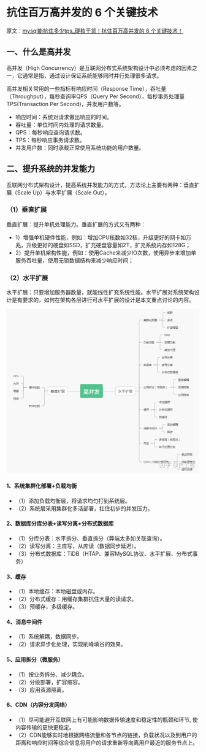 # 抗住百万高并发的 6 个关键技术

原文：[mysql能抗住多少tps_硬核干货！抗住百万高并发的 6 个关键技术！](https://blog.csdn.net/weixin_39862382/article/details/110869629?spm=1001.2101.3001.6661.1&utm_medium=distribute.pc_relevant_t0.none-task-blog-2%7Edefault%7ECTRLIST%7ERate-1.pc_relevant_default&depth_1-utm_source=distribute.pc_relevant_t0.none-task-blog-2%7Edefault%7ECTRLIST%7ERate-1.pc_relevant_default&utm_relevant_index=1)


## 一、什么是高并发

高并发（High Concurrency）是互联网分布式系统架构设计中必须考虑的因素之一，它通常是指，通过设计保证系统能够同时并行处理很多请求。

高并发相关常用的一些指标有响应时间（Response Time），吞吐量（Throughput），每秒查询率QPS（Query Per Second），每秒事务处理量TPS(Transaction Per Second)，并发用户数等。

- 响应时间：系统对请求做出响应的时间。
- 吞吐量：单位时间内处理的请求数量。
- QPS：每秒响应查询请求数。
- TPS：每秒响应事务请求数。
- 并发用户数：同时承载正常使用系统功能的用户数量。

## 二、提升系统的并发能力

互联网分布式架构设计，提高系统并发能力的方式，方法论上主要有两种：垂直扩展（Scale Up）与水平扩展（Scale Out）。

### （1）垂直扩展

垂直扩展：提升单机处理能力。垂直扩展的方式又有两种：
- 1）增强单机硬件性能，例如：增加CPU核数如32核，升级更好的网卡如万兆，升级更好的硬盘如SSD，扩充硬盘容量如2T，扩充系统内存如128G；
- 2）提升单机架构性能，例如：使用Cache来减少IO次数，使用异步来增加单服务吞吐量，使用无锁数据结构来减少响应时间；

### （2）水平扩展

水平扩展：只要增加服务器数量，就能线性扩充系统性能。水平扩展对系统架构设计是有要求的，如何在架构各层进行可水平扩展的设计是本文重点讨论的内容。

![](./images/扛住百万并发的6个关键技术.png)

#### 1、系统集群化部署+负载均衡
- （1）添加负载均衡层，将请求均匀打到系统层。
- （2）系统层采用集群化多活部署，扛住初步的并发压力。
#### 2、数据库分库分表+读写分离+分布式数据库
- （1）分库分表：水平拆分、垂直拆分（弊端太多如关联查询）。
- （2）读写分离：主库写，从库读（数据同步延迟）。
- （3）分布式数据库：TiDB（HTAP、兼容MySQL协议、水平扩展、分布式事务）
#### 3、缓存
- （1）本地缓存：本地磁盘或内存。
- （2）分布式缓存：用缓存集群抗住大量的读请求。
- （3）预缓存，多级缓存。
#### 4、消息中间件
- （1）系统解耦，数据同步。
- （2）请求异步化处理，实现削峰填谷的效果。
#### 5、应用拆分（微服务）
- （1）按业务拆分、减少耦合。
- （2）分级部署，扩容缩容。
- （3）应用资源隔离。
#### 6、CDN（内容分发网络）
- （1）尽可能避开互联网上有可能影响数据传输速度和稳定性的瓶颈和环节, 使内容传输的更快更稳定。
- （2）CDN能够实时地根据网络流量和各节点的链接，负载状况以及到用户的距离和响应时间等综合信息将用户的请求重新导向离用户最近的服务节点上。
